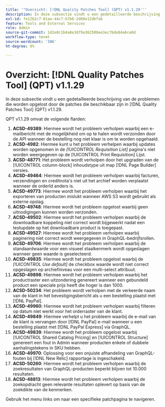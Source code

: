 ```yaml
---
title: '"Overzicht: [!DNL Quality Patches Tool] (QPT) v1.1.29'''
description: In deze subsectie vindt u een gedetailleerde beschrijving van de problemen die worden opgelost door de patches die beschikbaar zijn in [!DNL Quality Patches Tool] (QPT) v1.1.29.
exl-id: fe12b2c7-81ae-44c7-b7b6-2d60e12dbfab
feature: Tools and External Services
role: Admin
source-git-commit: 1d2e0c1b4a8e3d79a362500ee3ec7bde84a6ce0d
workflow-type: tm+mt
source-wordcount: '386'
ht-degree: 0%

---
```


# Overzicht: [!DNL Quality Patches Tool] (QPT) v1.1.29

In deze subsectie vindt u een gedetailleerde beschrijving van de problemen die worden opgelost door de patches die beschikbaar zijn in [!DNL Quality Patches Tool] (QPT) v1.1.29.

QPT v1.1.29 omvat de volgende flarden:

1. **ACSD-49389**: Hiermee wordt het probleem verholpen waarbij een e-mailbericht met de mogelijkheid om op te halen wordt verzonden door de API wanneer de bestelling nog niet klaar is om te worden opgehaald.
1. **ACSD-4982**: Hiermee kunt u het probleem verhelpen waarbij updates worden opgenomen in de *[!UICONTROL Requisition List]* pagina&#39;s niet worden weergegeven op de [!UICONTROL Print Requisition] Lijst.
1. **ACSD-48771**: Het probleem wordt verholpen door het upgraden van de [!UICONTROL column-block] inhoudstype uit map [!DNL Page Builder] versies.
1. **ACSD-49464**: Hiermee wordt het probleem verholpen waarbij facturen, verzendingen en creditnota&#39;s niet uit het archief worden verplaatst wanneer de orderId anders is.
1. **ACSD-49773**: Hiermee wordt het probleem verholpen waarbij het exporteren van producten mislukt wanneer AWS S3 wordt gebruikt als externe opslag.
1. **ACSD-49748**: Hiermee wordt het probleem opgelost waarbij geen uitnodigingen kunnen worden verzonden.
1. **ACSD-49502**: Hiermee wordt het probleem verholpen waarbij de downloadbare koppeling niet correct wordt bijgewerkt nadat een testupdate op het downloadbare product is toegepast.
1. **ACSD-49527**: Hiermee wordt het probleem verholpen waarbij paginering niet correct wordt weergegeven in GraphQL-bedrijfsrollen.
1. **ACSD-49706**: Hiermee wordt het probleem verholpen waarbij de standaardwaarde voor een visueel staalkenmerk wordt opgeslagen wanneer geen waarde is geselecteerd.
1. **ACSD-49835**: Hiermee wordt het probleem opgelost waarbij de *[!UICONTROL Use default]* de checkbox waarde wordt niet correct opgeslagen op archiefniveau voor een multi-select attribuut.
1. **ACSD-49898**: Hiermee wordt het probleem verholpen waarbij het productraster een uitzondering genereert wanneer een gebundeld product een speciale prijs heeft die hoger is dan 1000.
1. **ACSD-50234**: Het probleem wordt verholpen met de verkeerde naam van de klant in het bevestigingsbericht als u een bestelling plaatst met [!DNL PayPal].
1. **ACSD-49960**: Hiermee wordt het probleem verholpen waarbij filteren op datum niet werkt voor het orderraster van de klant.
1. **ACSD-49849**: Hiermee verhelpt u het probleem waarbij de e-mail van de klant is vervangen door [!DNL PayPal] e-mail wanneer u een bestelling plaatst met [!DNL PayPal Express] via GraphQL.
1. **ACSD-49839**: Hiermee wordt het probleem opgelost waarbij [!UICONTROL Shared Catalog Pricing] en [!UICONTROL Structure] genereert een fout in Admin wanneer producten enkele of dubbele aanhalingstekens in SKU hebben.
1. **ACSD-49970**: Oplossing voor een onjuiste afhandeling van GraphQL-fouten bij [!DNL New Relic] rapportage is ingeschakeld.
1. **ACSD-50260**: Hiermee wordt het probleem verholpen waarbij de zoekresultaten van GraphQL-producten beperkt blijven tot 10.000 resultaten.
1. **ACSD-48813**: Hiermee wordt het probleem verholpen waarbij de zoekopdracht geen relevante resultaten oplevert op basis van de zoekdikte van de kenmerken.

Gebruik het menu links om naar een specifieke patchpagina te navigeren.
